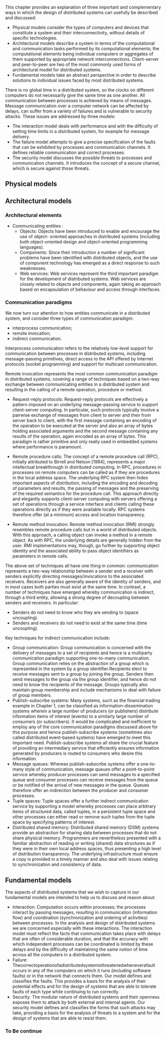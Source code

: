 This chapter provides an explanation of three important and complementary ways in which the design of distributed systems can usefully be described and discussed:
* Physical models consider the types of computers and devices that constitute a system and their interconnectivity, without details of specific technologies.
* Architectural models describe a system in terms of the computational and communication tasks performed by its computational elements; the computational elements being individual computers or aggregates of them supported by appropriate network interconnections. Client-server and peer-to-peer are two of the most commonly used forms of architectural model for distributed systems.
* Fundamental models take an abstract perspective in order to describe solutions to individual issues faced by most distributed systems.

There is no global time in a distributed system, so the clocks on different computers do not necessarily give the same time as one another. All communication between processes is achieved by means of messages. Message communication over a computer network can be affected by delays, can suffer from a variety of failures and is vulnerable to security attacks. These issues are addressed by three models:
* The interaction model deals with performance and with the difficulty of setting time limits in a distributed system, for example for message delivery.
* The failure model attempts to give a precise specification of the faults that can be exhibited by processes and communication channels. It defines reliable communication and correct processes.
* The security model discusses the possible threats to processes and communication channels. It introduces the concept of a secure channel, which is secure against those threats.

## Physical models

## Architectural models
### Architectural elements
* Communicating entities : 
  * Objects: Objects have been introduced to enable and encourage the use of object- oriented approaches in distributed systems (including both object-oriented design and object-oriented programming languages).
  * Components: Since their introduction a number of significant problems have been identified with distributed objects, and the use of component technology has emerged as a direct response to such weaknesses. 
  * Web services: Web services represent the third important paradigm for the development of distributed systems. Web services are closely related to objects and components, again taking an approach based on encapsulation of behaviour and access through interfaces.
  
### Communication paradigms 
We now turn our attention to how entities communicate in a distributed system, and consider three types of communication paradigm:

* interprocess communication;
* remote invocation;
* indirect communication.

Interprocess communication refers to the relatively low-level support for communication between processes in distributed systems, including message-passing primitives, direct access to the API offered by Internet protocols (socket programming) and support for multicast communication.

Remote invocation represents the most common communication paradigm in distributed systems, covering a range of techniques based on a two-way exchange between communicating entities in a distributed system and resulting in the calling of a remote operation, procedure or method.
* Request-reply protocols: Request-reply protocols are effectively a pattern imposed on an underlying message-passing service to support client-server computing. In particular, such protocols typically involve a pairwise exchange of messages from client to server and then from server back to client, with the first message containing an encoding of the operation to be executed at the server and also an array of bytes holding associated arguments and the second message containing any results of the operation, again encoded as an array of bytes. This paradigm is rather primitive and only really used in embedded systems where performance is paramount. 

* Remote procedure calls: The concept of a remote procedure call (RPC), initially attributed to Birrell and Nelson [1984], represents a major intellectual breakthrough in distributed computing. In RPC, procedures in processes on remote computers can be called as if they are procedures in the local address space. The underlying RPC system then hides important aspects of distribution, including the encoding and decoding of parameters and results, the passing of messages and the preserving of the required semantics for the procedure call. This approach directly and elegantly supports client-server computing with servers offering a set of operations through a service interface and clients calling these operations directly as if they were available locally. RPC systems therefore offer (at a minimum) access and location transparency.

* Remote method invocation: Remote method invocation (RMI) strongly resembles remote procedure calls but in a world of distributed objects. With this approach, a calling object can invoke a method in a remote object. As with RPC, the underlying details are generally hidden from the user. RMI implementations may, though, go further by supporting object identity and the associated ability to pass object identifiers as parameters in remote calls. 

The above set of techniques all have one thing in common: communication represents a two-way relationship between a sender and a receiver with senders explicitly directing messages/invocations to the associated receivers. Receivers are also generally aware of the identity of senders, and in most cases both parties must exist at the same time. In contrast, a number of techniques have emerged whereby communication is indirect, through a third entity, allowing a strong degree of decoupling between senders and receivers. In particular:
* Senders do not need to know who they are sending to (space uncoupling).
* Senders and receivers do not need to exist at the same time (time uncoupling).

Key techniques for indirect communication include:
* Group communication: Group communication is concerned with the delivery of messages to a set of recipients and hence is a multiparty communication paradigm supporting one-to-many communication. Group communication relies on the abstraction of a group which is represented in the system by a group identifier.Recipients elect to receive messages sent to a group by joining the group. Senders then send messages to the group via the group identifier, and hence do not need to know the recipients of the message. Groups typically also maintain group membership and include mechanisms to deal with failure of group members.
* Publish-subscribe systems: Many systems, such as the financial trading example in Chapter 1, can be classified as information-dissemination systems wherein a large number of producers (or publishers) distribute information items of interest (events) to a similarly large number of consumers (or subscribers). It would be complicated and inefficient to employ any of the core communication paradigms discussed above for this purpose and hence publish-subscribe systems (sometimes also called distributed event-based systems) have emerged to meet this important need. Publish-subscribe systems all share the crucial feature of providing an intermediary service that efficiently ensures information generated by producers is routed to consumers who desire this information.
* Message queues: Whereas publish-subscribe systems offer a one-to-many style of communication, message queues offer a point-to-point service whereby producer processes can send messages to a specified queue and consumer processes can receive messages from the queue or be notified of the arrival of new messages in the queue. Queues therefore offer an indirection between the producer and consumer processes.
* Tuple spaces: Tuple spaces offer a further indirect communication service by supporting a model whereby processes can place arbitrary items of structured data, called tuples, in a persistent tuple space and other processes can either read or remove such tuples from the tuple space by specifying patterns of interest.
* Distributed shared memory: Distributed shared memory (DSM) systems provide an abstraction for sharing data between processes that do not share physical memory. Programmers are nevertheless presented with a familiar abstraction of reading or writing (shared) data structures as if they were in their own local address spaces, thus presenting a high level of distribution transparency. The underlying infrastructure must ensure a copy is provided in a timely manner and also deal with issues relating to synchronization and consistency of data.

## Fundamental models
The aspects of distributed systems that we wish to capture in our fundamental models are intended to help us to discuss and reason about:
* Interaction: Computation occurs within processes; the processes interact by passing messages, resulting in communication (information flow) and coordination (synchronization and ordering of activities) between processes. In the analysis and design of distributed systems we are concerned especially with these interactions. The interaction model must reflect the facts that communication takes place with delays that are often of considerable duration, and that the accuracy with which independent processes can be coordinated is limited by these delays and by the difficulty of maintaining the same notion of time across all the computers in a distributed system.
* Failure: Thecorrectoperationofadistributedsystemisthreatenedwheneverafault occurs in any of the computers on which it runs (including software faults) or in the network that connects them. Our model defines and classifies the faults. This provides a basis for the analysis of their potential effects and for the design of systems that are able to tolerate faults of each type while continuing to run correctly.
* Security: The modular nature of distributed systems and their openness exposes them to attack by both external and internal agents. Our security model defines and classifies the forms that such attacks may take, providing a basis for the analysis of threats to a system and for the design of systems that are able to resist them.


### To Be continue
